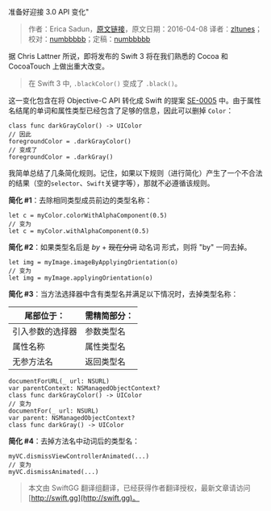 准备好迎接 3.0 API 变化"

> 作者：Erica Sadun，[原文链接](http://ericasadun.com/2016/04/08/preparing-for-3-0-api-pruning/)，原文日期：2016-04-08
> 译者：[zltunes](http://zltunes.com)；校对：[numbbbbb](http://numbbbbb.com/)；定稿：[numbbbbb](http://numbbbbb.com/)
  







据 Chris Lattner 所说，即将发布的 Swift 3 将在我们熟悉的 Cocoa 和 CocoaTouch 上做出重大改变。

> 在 Swift 3 中, `.blackColor()` 变成了 `.black()`。

这一变化包含在将 Objective-C API 转化成 Swift 的提案 [SE-0005](https://github.com/apple/swift-evolution/blob/master/proposals/0005-objective-c-name-translation.md) 中。由于属性名结尾的单词和属性类型已经包含了足够的信息，因此可以删掉 `Color`：

    
    class func darkGrayColor() -> UIColor
    // 因此
    foregroundColor = .darkGrayColor()
    // 变成了
    foregroundColor = .darkGray()



我简单总结了几条简化规则。记住，如果以下规则（进行简化）产生了一个不合法的结果（空的`selector`、`Swift`关键字等），那就不必遵循该规则。

**简化 #1**：去除相同类型成员前边的类型名称：

    
    let c = myColor.colorWithAlphaComponent(0.5)
    // 变为
    let c = myColor.withAlphaComponent(0.5)

**简化 #2**：如果类型名后是 *by* + <del>现在分词</del> 动名词 形式，则将 "by" 一同去掉。

    
    let img = myImage.imageByApplyingOrientation(o)
    // 变为
    let img = myImage.applyingOrientation(o)

**简化 #3**：当方法选择器中含有类型名并满足以下情况时，去掉类型名称：

| 尾部位于： | 需精简部分： | 
| --- | --- | 
| 引入参数的选择器|参数类型名|
| 属性名称|属性类型名|
| 无参方法名|返回类型名|

    
    documentForURL(_ url: NSURL)
    var parentContext: NSManagedObjectContext?
    class func darkGrayColor() -> UIColor
    // 变为
    documentFor(_ url: NSURL)
    var parent: NSManagedObjectContext?
    class func darkGray() -> UIColor

**简化 #4**：去掉方法名中动词后的类型名：

    
    myVC.dismissViewControllerAnimated(...)
    // 变为
    myVC.dismissAnimated(...)
> 本文由 SwiftGG 翻译组翻译，已经获得作者翻译授权，最新文章请访问 [http://swift.gg](http://swift.gg)。